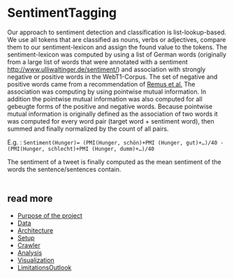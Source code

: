 # SentimentTagging #

Our approach to sentiment detection and classification is list-lookup-based. We use all tokens that are classified as nouns, verbs or adjectives, compare them to our sentiment-lexicon and assign the found value to the tokens. The sentiment-lexicon was computed by using a list of German words (originally from a large list of words that were annotated with a sentiment http://www.ulliwaltinger.de/sentiment/) and association with strongly negative or positive words in the WebT1-Corpus. The set of negative and positive words came from a recommendation of [Remus et al.](http://asv.informatik.uni-leipzig.de/publication/file/155/490_Paper.pdf) The association was computing by using pointwise mutual information. In addition the pointwise mutual information was also computed for all gebeugte forms of the positive and negative words. Because pointwise mutual information is originally defined as the association of two words it was computed for every word pair (target word + sentiment word), then summed and finally normalized by the count of all pairs.

E.g. :
`Sentiment(Hunger)= (PMI(Hunger, schön)+PMI (Hunger, gut)+…)/40 -(PMI(Hunger, schlecht)+PMI (Hunger, dumm)+…)/40`

The sentiment of a tweet is finally computed as the mean sentiment of the words the sentence/sentences contain.
<br />
<br />
## read more ##

  * [Purpose of the project](Purpose.md)
  * [Data](Data.md)
  * [Architecture](Architecture.md)
  * [Setup](Setup.md)
  * [Crawler](Crawler.md)
  * [Analysis](Analysis.md)
  * [Visualization](Visualization.md)
  * [LimitationsOutlook](LimitationsOutlook.md)